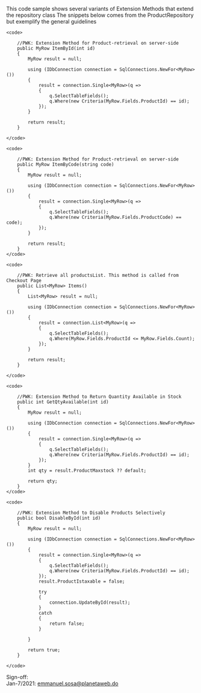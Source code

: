 ﻿
This code sample shows several variants of Extension Methods that extend the repository class
The snippets below comes from the ProductRepository but exemplify the general guidelines 


    <code>

        //PWK: Extension Method for Product-retrieval on server-side
        public MyRow ItemById(int id)
        {
            MyRow result = null;

            using (IDbConnection connection = SqlConnections.NewFor<MyRow>())
            {
                result = connection.Single<MyRow>(q =>
                {
                    q.SelectTableFields();
                    q.Where(new Criteria(MyRow.Fields.ProductId) == id);
                });
            }

            return result;
        }

    </code>

    <code>

        //PWK: Extension Method for Product-retrieval on server-side
        public MyRow ItemByCode(string code)
        {
            MyRow result = null;

            using (IDbConnection connection = SqlConnections.NewFor<MyRow>())
            {
                result = connection.Single<MyRow>(q =>
                {
                    q.SelectTableFields();
                    q.Where(new Criteria(MyRow.Fields.ProductCode) == code);
                });
            }

            return result;
        }
    </code>

    <code>

        //PWK: Retrieve all productsList. This method is called from Checkout Page
        public List<MyRow> Items()
        {
            List<MyRow> result = null;

            using (IDbConnection connection = SqlConnections.NewFor<MyRow>())
            {
                result = connection.List<MyRow>(q =>
                {
                    q.SelectTableFields();
                    q.Where(MyRow.Fields.ProductId <= MyRow.Fields.Count);
                });
            }

            return result;
        }

    </code>

    <code>

        //PWK: Extension Method to Return Quantity Available in Stock
        public int GetQtyAvailable(int id)
        {
            MyRow result = null;

            using (IDbConnection connection = SqlConnections.NewFor<MyRow>())
            {
                result = connection.Single<MyRow>(q =>
                {
                    q.SelectTableFields();
                    q.Where(new Criteria(MyRow.Fields.ProductId) == id);
                });
            }
            int qty = result.ProductMaxstock ?? default;

            return qty;
        }
    </code>

    <code>

        //PWK: Extension Method to Disable Products Selectively
        public bool DisableById(int id)
        {
            MyRow result = null;

            using (IDbConnection connection = SqlConnections.NewFor<MyRow>())
            {
                result = connection.Single<MyRow>(q =>
                {
                    q.SelectTableFields();
                    q.Where(new Criteria(MyRow.Fields.ProductId) == id);
                });
                result.ProductIstaxable = false;

                try
                {
                    connection.UpdateById(result);
                }
                catch
                {
                    return false;
                }

            }

            return true;
        }

    </code>



Sign-off:  
Jan-7/2021: emmanuel.sosa@planetaweb.do

